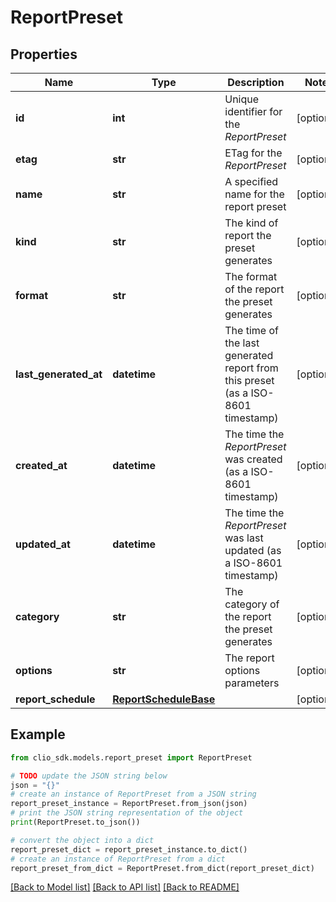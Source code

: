 # ReportPreset


## Properties

Name | Type | Description | Notes
------------ | ------------- | ------------- | -------------
**id** | **int** | Unique identifier for the *ReportPreset* | [optional] 
**etag** | **str** | ETag for the *ReportPreset* | [optional] 
**name** | **str** | A specified name for the report preset | [optional] 
**kind** | **str** | The kind of report the preset generates | [optional] 
**format** | **str** | The format of the report the preset generates | [optional] 
**last_generated_at** | **datetime** | The time of the last generated report from this preset (as a ISO-8601 timestamp) | [optional] 
**created_at** | **datetime** | The time the *ReportPreset* was created (as a ISO-8601 timestamp) | [optional] 
**updated_at** | **datetime** | The time the *ReportPreset* was last updated (as a ISO-8601 timestamp) | [optional] 
**category** | **str** | The category of the report the preset generates | [optional] 
**options** | **str** | The report options parameters | [optional] 
**report_schedule** | [**ReportScheduleBase**](ReportScheduleBase.md) |  | [optional] 

## Example

```python
from clio_sdk.models.report_preset import ReportPreset

# TODO update the JSON string below
json = "{}"
# create an instance of ReportPreset from a JSON string
report_preset_instance = ReportPreset.from_json(json)
# print the JSON string representation of the object
print(ReportPreset.to_json())

# convert the object into a dict
report_preset_dict = report_preset_instance.to_dict()
# create an instance of ReportPreset from a dict
report_preset_from_dict = ReportPreset.from_dict(report_preset_dict)
```
[[Back to Model list]](../README.md#documentation-for-models) [[Back to API list]](../README.md#documentation-for-api-endpoints) [[Back to README]](../README.md)


